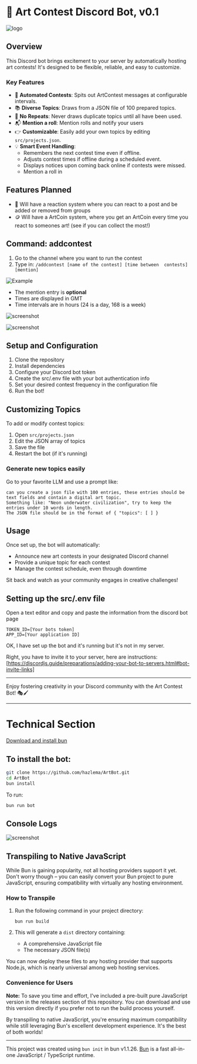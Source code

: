 # 🎨 Art Contest Discord Bot, v0.1
![logo](./assets/logo.png)

## Overview

This Discord bot brings excitement to your server by automatically hosting art contests! It's designed to be flexible, reliable, and easy to customize.

### Key Features

- 🚀 **Automated Contests**: Spits out ArtContest messages at configurable intervals.
- 📚 **Diverse Topics**: Draws from a JSON file of 100 prepared topics.
- 🔄 **No Repeats**: Never draws duplicate topics until all have been used.
- 📬 **Mention a roll**: Mention rolls and notify your users
- 👉 **Customizable**: Easily add your own topics by editing `src/projects.json`.
- 💡 **Smart Event Handling**: 
  - Remembers the next contest time even if offline.
  - Adjusts contest times if offline during a scheduled event.
  - Displays notices upon coming back online if contests were missed.
  - Mention a roll in 

## Features Planned

- 🙋 Will have a reaction system where you can react to a post and be added or removed from groups
- 🪙 Will have a ArtCoin system, where you get an ArtCoin every time you react to someones art!  (see if you can collect the most!)

## Command: addcontest
1. Go to the channel where you want to run the contest
2. Type in: `/addcontest [name of the contest] [time between  contests] [mention]`

![Example](./assets/addprompt.png)

- The mention entry is **optional**
- Times are displayed in GMT
- Time intervals are in hours (24 is a day, 168 is a week)

![screenshot](./assets/eventadded.png)

![screenshot](./assets/samplepost.png)

## Setup and Configuration

1. Clone the repository
2. Install dependencies
3. Configure your Discord bot token
4. Create the src/.env file with your bot authentication info
5. Set your desired contest frequency in the configuration file
6. Run the bot!

## Customizing Topics

To add or modify contest topics:

1. Open `src/projects.json`
2. Edit the JSON array of topics
3. Save the file
4. Restart the bot (if it's running)

### Generate new topics easily

Go to your favorite LLM and use a prompt like:
```
can you create a json file with 100 entries, these entries should be text fields and contain a digital art topic.  
Something like: "Neon underwater civilization", try to keep the entries under 10 words in length. 
The JSON file should be in the format of { "topics": [ ] }
```

## Usage

Once set up, the bot will automatically:

- Announce new art contests in your designated Discord channel
- Provide a unique topic for each contest
- Manage the contest schedule, even through downtime

Sit back and watch as your community engages in creative challenges!

## Setting up the src/.env file

Open a text editor and copy and paste the information from the discord bot page
```
TOKEN_ID=[Your bots token]
APP_ID=[Your application ID]
```

OK, I have set up the bot and it's running but it's not in my server.  

Right, you have to invite it to your server, here are instructions:
[https://discordjs.guide/preparations/adding-your-bot-to-servers.html#bot-invite-links]

---

Enjoy fostering creativity in your Discord community with the Art Contest Bot! 🎭🖌️

---

# Technical Section

[Download and install bun](https://bun.sh)

## To install the bot:

```bash
git clone https://github.com/hazlema/ArtBot.git
cd ArtBot
bun install
```

To run:

```bash
bun run bot
```

## Console Logs
![screenshot](./assets/logs.png)

## Transpiling to Native JavaScript

While Bun is gaining popularity, not all hosting providers support it yet. Don't worry though – you can easily convert your Bun project to pure JavaScript, ensuring compatibility with virtually any hosting environment.

### How to Transpile

1. Run the following command in your project directory:

   ```
   bun run build
   ```

2. This will generate a `dist` directory containing:
   - A comprehensive JavaScript file
   - The necessary JSON file(s)

You can now deploy these files to any hosting provider that supports Node.js, which is nearly universal among web hosting services.

### Convenience for Users

**Note:** To save you time and effort, I've included a pre-built pure JavaScript version in the releases section of this repository. You can download and use this version directly if you prefer not to run the build process yourself.

By transpiling to native JavaScript, you're ensuring maximum compatibility while still leveraging Bun's excellent development experience. It's the best of both worlds!

---

This project was created using `bun init` in bun v1.1.26. [Bun](https://bun.sh) is a fast all-in-one JavaScript / TypeScript runtime.
